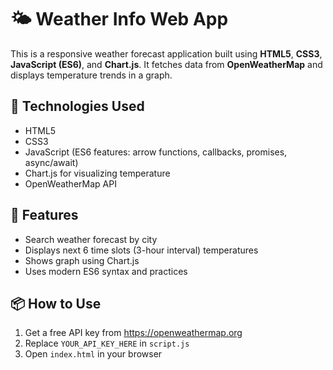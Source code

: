 # 🌤 Weather Info Web App

This is a responsive weather forecast application built using **HTML5**, **CSS3**, **JavaScript (ES6)**, and **Chart.js**. It fetches data from **OpenWeatherMap** and displays temperature trends in a graph.

## 🧪 Technologies Used
- HTML5
- CSS3
- JavaScript (ES6 features: arrow functions, callbacks, promises, async/await)
- Chart.js for visualizing temperature
- OpenWeatherMap API

## 🚀 Features
- Search weather forecast by city
- Displays next 6 time slots (3-hour interval) temperatures
- Shows graph using Chart.js
- Uses modern ES6 syntax and practices

## 📦 How to Use
1. Get a free API key from https://openweathermap.org
2. Replace `YOUR_API_KEY_HERE` in `script.js`
3. Open `index.html` in your browser
